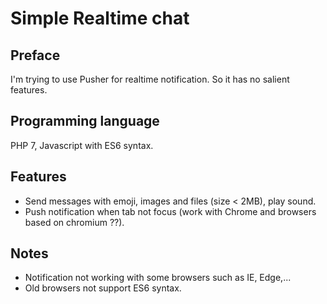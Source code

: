 # Simple Realtime chat
## Preface
I'm trying to use Pusher for realtime notification. So it has no salient features.
## Programming language
PHP 7, Javascript with ES6 syntax.
## Features
 - Send messages with emoji, images and files (size < 2MB), play sound.
 - Push notification when tab not focus (work with Chrome and browsers based on chromium ??).
## Notes
 - Notification not working with some browsers such as IE, Edge,...
 - Old browsers not support ES6 syntax.
